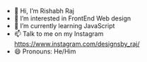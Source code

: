 - 👋 Hi, I’m Rishabh Raj
- 👀 I’m interested in FrontEnd Web design
- 🌱 I’m currently learning JavaScript
- 📫 Talk to me on my Instagram
https://www.instagram.com/designsby_raj/
- 😄 Pronouns: He/Him

<!---
spkecreation/spkecreation is a ✨ special ✨ repository because its `README.md` (this file) appears on your GitHub profile.
You can click the Preview link to take a look at your changes.
--->
